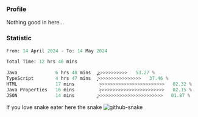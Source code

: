### Profile 

Nothing good in here...

### Statistic
<!--START_SECTION:waka-->

```python
From: 14 April 2024 - To: 14 May 2024

Total Time: 12 hrs 46 mins

Java              6 hrs 48 mins   ͎͎͎͎͎͎͎͎͎͎͎͎͎͜>>>>>>>>>>>   53.27 %
TypeScript        4 hrs 47 mins   ͎͎͎͎͎͎͎͎͎>>>>>>>>>>>>>>>>   37.46 %
HTML              17 mins         ̦>>>>>>>>>>>>>>>>>>>>>>>>   02.32 %
Java Properties   16 mins         ̦>>>>>>>>>>>>>>>>>>>>>>>>   02.15 %
JSON              14 mins         ͚>>>>>>>>>>>>>>>>>>>>>>>>   01.87 %
```

<!--END_SECTION:waka-->

If you love snake eater here the snake 
<picture>
  <source media="(prefers-color-scheme: dark)" srcset="https://github.com/pradana4648/pradana4648/blob/c0566a83ca6ea5f2e46bab00e717c4c82b4b5c4c/github-contribution-grid-snake-dark.svg" />
  <source media="(prefers-color-scheme: light)" srcset="https://github.com/pradana4648/pradana4648/blob/c0566a83ca6ea5f2e46bab00e717c4c82b4b5c4c/github-contribution-grid-snake.svg" />
  <img alt="github-snake" src="https://github.com/pradana4648/pradana4648/blob/c0566a83ca6ea5f2e46bab00e717c4c82b4b5c4c/github-contribution-grid-snake.svg" />
</picture>
